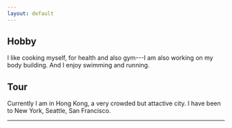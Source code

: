 ```yaml
---
layout: default
---
```


## Hobby

I like cooking myself, for health and also gym---I am also working on my body building. And I enjoy swimming and running.


## Tour

Currently I am in Hong Kong, a very crowded but attactive city. 
I have been to New York, Seattle, San Francisco.

---



